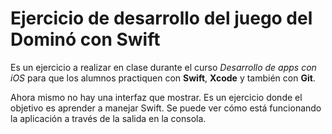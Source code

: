 # Ejercicio de desarrollo del juego del Dominó con Swift

Es un ejercicio a realizar en clase durante el curso _Desarrollo de apps con iOS_ para que los alumnos practiquen con __Swift__, __Xcode__ y también con __Git__.

Ahora mismo no hay una interfaz que mostrar. Es un ejercicio donde el objetivo es aprender a manejar Swift. Se puede ver cómo está funcionando la aplicación a través de la salida en la consola.

